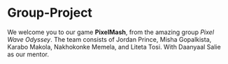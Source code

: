 # Group-Project
We welcome you to our game __PixelMash__, from the amazing group _Pixel Wave Odyssey_. The team consists of Jordan Prince, Misha Gopalkista, Karabo Makola, Nakhokonke Memela, and Liteta Tosi. With Daanyaal Salie as our mentor.
